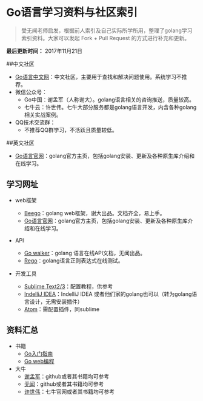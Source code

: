 # Go语言学习资料与社区索引
> 受无闻老师启发，根据前人索引及自己实际所学所用，整理了golang学习索引资料。大家可以发起 Fork + Pull Request 的方式进行补充和更新。



**最后更新时间：** 2017年11月21日

##中文社区
- [Go语言中文网](https://studygolang.com/)：中文社区，主要用于查找和解决问题使用。系统学习不推荐。
- 微信公众号：
	- Go中国：谢孟军（人称谢大）。golang语言相关的咨询推送，质量较高。
	- 七牛云：许世伟。七牛大部分服务都是golang语言开发，内含各种golang相关实战案例。
- QQ技术交流群：
	- 不推荐QQ群学习，不活跃且质量较低。

##英文社区
- [Go语言官网](http://www.golang.org/)：golang官方主页，包括golang安装、更新及各种原生库介绍和在线学习。

## 学习网址
- web框架
	- [Beego](https://beego.me/)：golang web框架，谢大出品。文档齐全，易上手。
	- [Go语言官网](http://www.golang.org/)：golang官方主页，包括golang安装、更新及各种原生库介绍和在线学习。

- API
	- [Go walker](https://gowalker.org/)：golang 语言在线API文档，无闻出品。
	- [Rego](http://regoio.herokuapp.com/)：golang语言正则表达式在线测试。

- 开发工具
	- [Sublime Text2/3](https://my.oschina.net/Obahua/blog/110767)：配置教程，供参考
	- [IndelliJ IDEA](https://www.jetbrains.com/idea/)：IndelliJ IDEA 或者他们家的golang也可以（转为golang语言设计，无需安装插件）
	- [Atom](https://atom.io/packages/go-plus)：需配置插件，同sublime

## 资料汇总
- 书籍
	- [Go入门指南](https://github.com/Unknwon/the-way-to-go_ZH_CN)
	- [Go web编程](https://github.com/astaxie/build-web-application-with-golang)
-  大牛
   - [谢孟军](https://github.com/astaxie)：github或者其书籍均可参考
	- [无闻](https://github.com/Unknwon)：github或者其书籍均可参考
	- [许世伟](https://github.com/qiniu/)：七牛官网或者其书籍均可参考



